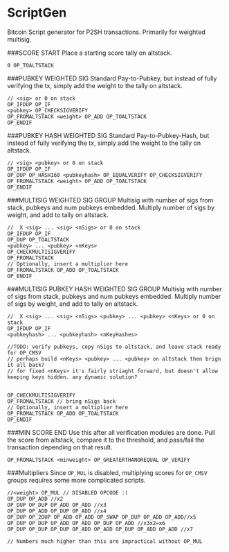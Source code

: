 ScriptGen
=========
Bitcoin Script generator for P2SH transactions. Primarily for weighted multisig.

###SCORE START
Place a starting score tally on altstack. 
```
0 OP_TOALTSTACK
```

###PUBKEY WEIGHTED SIG
Standard Pay-to-Pubkey, but instead of fully verifying the tx, simply add the weight to the tally on altstack.
```
// <sig> or 0 on stack
OP_IFDUP OP_IF 
<pubkey> OP_CHECKSIGVERIFY 
OP_FROMALTSTACK <weight> OP_ADD OP_TOALTSTACK 
OP_ENDIF
```

###PUBKEY HASH WEIGHTED SIG
Standard Pay-to-Pubkey-Hash, but instead of fully verifying the tx, simply add the weight to the tally on altstack.
```
// <sig> <pubkey> or 0 on stack
OP_IFDUP OP_IF 
OP_DUP OP_HASH160 <pubkeyhash> OP_EQUALVERIFY OP_CHECKSIGVERIFY 
OP_FROMALTSTACK <weight> OP_ADD OP_TOALTSTACK 
OP_ENDIF
```

###MULTISIG WEIGHTED SIG GROUP
Multisig with number of sigs from stack, pubkeys and num pubkeys embedded. Multiply number of sigs by weight, and add to tally on altstack.
```
//  X <sig> ... <sig> <nSigs> or 0 on stack
OP_IFDUP OP_IF 
OP_DUP OP_TOALTSTACK
<pubkey> ... <pubkey> <nKeys>
OP_CHECKMULTISIGVERIFY
OP_FROMALTSTACK 
// Optionally, insert a multiplier here
OP_FROMALTSTACK OP_ADD OP_TOALTSTACK
OP_ENDIF
```

###MULTISIG PUBKEY HASH WEIGHTED SIG GROUP
Multisig with number of sigs from stack, pubkeys and num pubkeys embedded. Multiply number of sigs by weight, and add to tally on altstack.
```
//  X <sig> ... <sig> <nSigs> <pubkey> ... <pubkey> <nKeys> or 0 on stack
OP_IFDUP OP_IF 
<pubkeyhash> ... <pubkeyhash> <nKeyHashes>

//TODO: verify pubkeys, copy nSigs to altstack, and leave stack ready for OP_CMSV
// perhaps build <nKeys> <pubkey> ... <pubkey> on altstack then brign it all back?
// for fixed <nKeys> it's fairly striaght forward, but doesn't allow keeping keys hidden. any dynamic solution?


OP_CHECKMULTISIGVERIFY
OP_FROMALTSTACK // bring nSigs back
// Optionally, insert a multiplier here
OP_FROMALTSTACK OP_ADD OP_TOALTSTACK
OP_ENDIF
```

###MIN SCORE END
Use this after all verification modules are done. Pull the score from altstack, compare it to the threshold, and pass/fail the transaction depending on that result.
```
OP_FROMALTSTACK <minweight> OP_GREATERTHANOREQUAL OP_VERIFY
```


###Multipliers
Since `OP_MUL` is disabled, multiplying scores for `OP_CMSV` groups requires some more complicated scripts.
```
//<weight> OP_MUL // DISABLED OPCODE :(
OP_DUP OP_ADD //x2
OP_DUP OP_DUP OP_ADD OP_ADD //x3
OP_DUP OP_ADD OP_DUP OP_ADD //x4
OP_DUP OP_2DUP OP_ADD OP_ADD OP_SWAP OP_DUP OP_ADD OP_ADD//x5
OP_DUP OP_DUP OP_ADD OP_ADD OP_DUP OP_ADD //x3x2=x6
OP_DUP OP_DUP OP_DUP OP_ADD OP_ADD OP_DUP OP_ADD OP_ADD //x7

// Numbers much higher than this are impractical without OP_MUL

```
